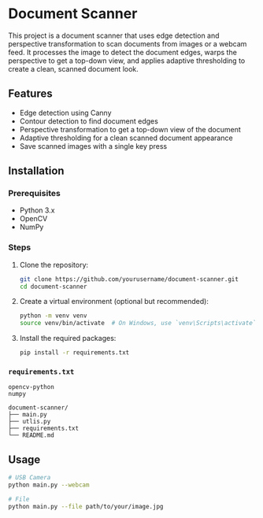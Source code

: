 # Document Scanner

This project is a document scanner that uses edge detection and perspective transformation to scan documents from images or a webcam feed. It processes the image to detect the document edges, warps the perspective to get a top-down view, and applies adaptive thresholding to create a clean, scanned document look.

## Features

- Edge detection using Canny
- Contour detection to find document edges
- Perspective transformation to get a top-down view of the document
- Adaptive thresholding for a clean scanned document appearance
- Save scanned images with a single key press

## Installation

### Prerequisites

- Python 3.x
- OpenCV
- NumPy

### Steps

1. Clone the repository:
    ```sh
    git clone https://github.com/yourusername/document-scanner.git
    cd document-scanner
    ```

2. Create a virtual environment (optional but recommended):
    ```sh
    python -m venv venv
    source venv/bin/activate  # On Windows, use `venv\Scripts\activate`
    ```

3. Install the required packages:
    ```sh
    pip install -r requirements.txt
    ```

### `requirements.txt`




```text
opencv-python
numpy

document-scanner/
├── main.py
├── utlis.py
├── requirements.txt
└── README.md
```

## Usage

```bash
# USB Camera
python main.py --webcam

# File
python main.py --file path/to/your/image.jpg
```

